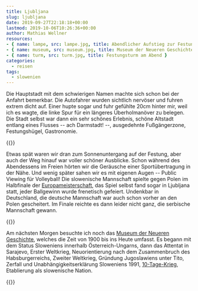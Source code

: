 ```yaml
---
title: Ljubljana
slug: ljubljana
date: 2019-09-27T22:18:18+00:00
lastmod: 2019-10-06T10:26:36+00:00
author: Mathias Wellner
resources: 
- { name: lampe, src: lampe.jpg, title: Abendlicher Aufstieg zur Festung }
- { name: museum, src: museum.jpg, title: Museum der Neueren Geschichte }
- { name: turm, src: turm.jpg, title: Festungsturm am Abend }
categories:
  - reisen
tags:
  - slowenien
---
```

Die Hauptstadt mit dem schwierigen Namen machte sich schon bei der Anfahrt bemerkbar. Die Autofahrer wurden sichtlich nervöser und fuhren extrem dicht auf. Einer hupte sogar und fuhr gefühlte 20cm hinter mir, weil ich es wagte, die linke Spur für ein längeres Überholmanöver zu belegen. Die Stadt selbst war dann ein sehr schönes Erlebnis, schöne Altstadt entlang eines Flusses -- ach Darmstadt! --, ausgedehnte Fußgängerzone, Festungshügel, Gastronomie. 

<!--more-->

{{<responsive-image name="lampe">}}

Etwas spät waren wir dran zum Sonnenuntergang auf der Festung, aber auch der Weg hinauf war voller schöner Ausblicke. Schon während des Abendessens im Freien hörten wir die Geräusche einer Sportübertragung in der Nähe. Und wenig später sahen wir es mit eigenen Augen -- Public Viewing für Volleyball! Die slowenische Mannschaft spielte gegen Polen im Halbfinale der [Europameisterschaft](https://de.wikipedia.org/wiki/Volleyball-Europameisterschaft_der_M%C3%A4nner_2019), das Spiel selbst fand sogar in Ljubljana statt, jeder Ballgewinn wurde frenetisch gefeiert. Undenkbar in Deutschland, die deutsche Mannschaft war auch schon vorher an den Polen gescheitert. Im Finale reichte es dann leider nicht ganz, die serbische Mannschaft gewann. 

{{<responsive-image name="turm">}}

Am nächsten Morgen besuchte ich noch das [Museum der Neueren Geschichte](http://www.muzej-nz.si/en/), welches die Zeit von 1900 bis ins Heute umfasst. Es begann mit dem Status Sloweniens innerhalb Österreich-Ungarns, dann das Attentat in Sarajevo, Erster Weltkrieg, Neuorientierung nach dem Zusammenbruch des Habsburgerreichs, Zweiter Weltkrieg, Gründung Jugoslawiens unter Tito, Zerfall und Unabhängigkeitserklärung Sloweniens 1991, [10-Tage-Krieg](https://de.wikipedia.org/wiki/10-Tage-Krieg), Etablierung als slowenische Nation. 

{{<responsive-image name="museum">}}
